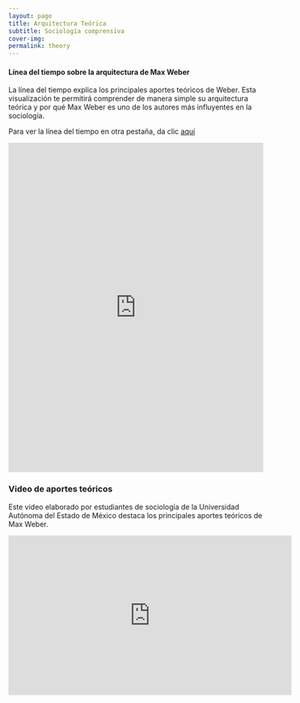 ```yaml
---
layout: page
title: Arquitectura Teórica
subtitle: Sociología comprensiva
cover-img: 
permalink: theory
---
```


#### Línea del tiempo sobre la arquitectura de Max Weber

La línea del tiempo explica los principales aportes teóricos de Weber. Esta visualización te permitirá comprender de manera simple su arquitectura teórica y por qué Max Weber es uno de los autores más influyentes en la sociología. 

Para ver la línea del tiempo  en otra pestaña, da clic [aquí](https://cdn.knightlab.com/libs/timeline3/latest/embed/index.html?source=1HLN2K7XdllsBIhgPtiQw4VJlBHeEnZz_69cNAyRTeMM&font=Default&lang=en&initial_zoom=2&height=650)

<iframe src='https://cdn.knightlab.com/libs/timeline3/latest/embed/index.html?source=1HLN2K7XdllsBIhgPtiQw4VJlBHeEnZz_69cNAyRTeMM&font=Default&lang=en&initial_zoom=2&height=650' width='100%' height='650' webkitallowfullscreen mozallowfullscreen allowfullscreen frameborder='0'></iframe>


### Video de aportes teóricos

Este video elaborado por estudiantes de sociología de la Universidad Autónoma del Estado de México destaca los principales aportes teóricos de Max Weber.
<iframe width="560" height="315" src="https://www.youtube.com/embed/ov54J9uEby0" title="YouTube video player" frameborder="0" allow="accelerometer; autoplay; clipboard-write; encrypted-media; gyroscope; picture-in-picture" allowfullscreen></iframe>
